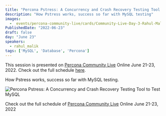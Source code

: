 ```yaml
---
title: "Percona Pstress: A Concurrency and Crash Recovery Testing Tool to Test MySQL"
description: "How Pstress works, success so far with MySQL testing"
images:
  -  events/percona-community-live/cards/Community-Live-Day-3-Rahul-Malik.jpg
PublishedDate: "2022-06-23"
draft: false
day: "June 23"
speakers:
  - rahul_malik
tags: ['MySQL', 'Database', 'Percona']
---
```



This session is presented on [Percona Community Live](/events/percona-community-live-2022/) Online June 21-23, 2022. Check out the full schedule [here](/events/percona-community-live-2022/).

How Pstress works, success so far with MySQL testing. 

![Percona Pstress: A Concurrency and Crash Recovery Testing Tool to Test MySQL](events/percona-community-live/cards/Community-Live-Day-3-Rahul-Malik.jpg)

Check out the full schedule of [Percona Community Live](/events/percona-community-live-2022/) Online June 21-23, 2022